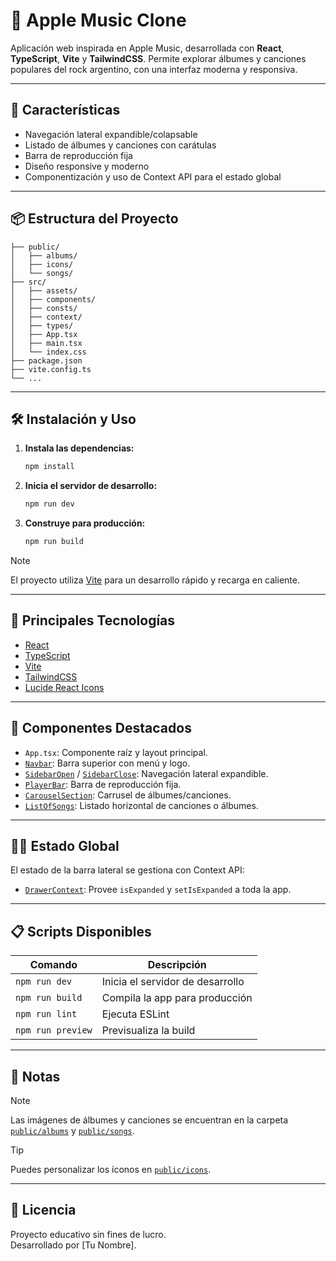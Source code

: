 # 🎵 Apple Music Clone

Aplicación web inspirada en Apple Music, desarrollada con **React**, **TypeScript**, **Vite** y **TailwindCSS**. Permite explorar álbumes y canciones populares del rock argentino, con una interfaz moderna y responsiva.

---

## 🚀 Características

- Navegación lateral expandible/colapsable
- Listado de álbumes y canciones con carátulas
- Barra de reproducción fija
- Diseño responsive y moderno
- Componentización y uso de Context API para el estado global

---

## 📦 Estructura del Proyecto

```
├── public/
│   ├── albums/
│   ├── icons/
│   └── songs/
├── src/
│   ├── assets/
│   ├── components/
│   ├── consts/
│   ├── context/
│   ├── types/
│   ├── App.tsx
│   ├── main.tsx
│   └── index.css
├── package.json
├── vite.config.ts
└── ...
```

---

## 🛠️ Instalación y Uso

1. **Instala las dependencias:**
   ```sh
   npm install
   ```

2. **Inicia el servidor de desarrollo:**
   ```sh
   npm run dev
   ```

3. **Construye para producción:**
   ```sh
   npm run build
   ```

> [!NOTE]
> El proyecto utiliza [Vite](https://vitejs.dev/) para un desarrollo rápido y recarga en caliente.

---

## 🧩 Principales Tecnologías

- [React](https://react.dev/)
- [TypeScript](https://www.typescriptlang.org/)
- [Vite](https://vitejs.dev/)
- [TailwindCSS](https://tailwindcss.com/)
- [Lucide React Icons](https://lucide.dev/)

---

## 📂 Componentes Destacados

- `App.tsx`: Componente raíz y layout principal.
- [`Navbar`](src/components/Navbar.tsx): Barra superior con menú y logo.
- [`SidebarOpen`](src/components/SidebarOpen.tsx) / [`SidebarClose`](src/components/SidebarClose.tsx): Navegación lateral expandible.
- [`PlayerBar`](src/components/Playerbar.tsx): Barra de reproducción fija.
- [`CarouselSection`](src/components/CarouselSection.tsx): Carrusel de álbumes/canciones.
- [`ListOfSongs`](src/components/ListOfSongs.tsx): Listado horizontal de canciones o álbumes.

---

## 🧑‍💻 Estado Global

El estado de la barra lateral se gestiona con Context API:

- [`DrawerContext`](src/context/drawer.tsx): Provee `isExpanded` y `setIsExpanded` a toda la app.

---

## 📋 Scripts Disponibles

| Comando         | Descripción                        |
|-----------------|------------------------------------|
| `npm run dev`   | Inicia el servidor de desarrollo   |
| `npm run build` | Compila la app para producción     |
| `npm run lint`  | Ejecuta ESLint                    |
| `npm run preview` | Previsualiza la build            |

---

## 📝 Notas

> [!NOTE]
> Las imágenes de álbumes y canciones se encuentran en la carpeta [`public/albums`](public/albums) y [`public/songs`](public/songs).

> [!TIP]
> Puedes personalizar los íconos en [`public/icons`](public/icons).

---

## 📄 Licencia

Proyecto educativo sin fines de lucro.  
Desarrollado por [Tu Nombre].
